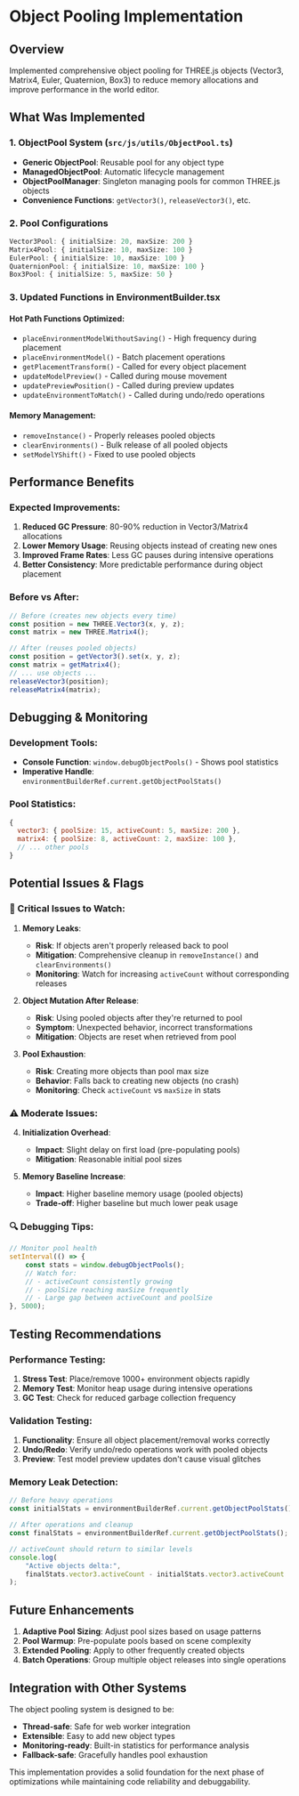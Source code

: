 # Object Pooling Implementation

## Overview

Implemented comprehensive object pooling for THREE.js objects (Vector3, Matrix4, Euler, Quaternion, Box3) to reduce memory allocations and improve performance in the world editor.

## What Was Implemented

### 1. ObjectPool System (`src/js/utils/ObjectPool.ts`)

-   **Generic ObjectPool<T>**: Reusable pool for any object type
-   **ManagedObjectPool<T>**: Automatic lifecycle management
-   **ObjectPoolManager**: Singleton managing pools for common THREE.js objects
-   **Convenience Functions**: `getVector3()`, `releaseVector3()`, etc.

### 2. Pool Configurations

```typescript
Vector3Pool: { initialSize: 20, maxSize: 200 }
Matrix4Pool: { initialSize: 10, maxSize: 100 }
EulerPool: { initialSize: 10, maxSize: 100 }
QuaternionPool: { initialSize: 10, maxSize: 100 }
Box3Pool: { initialSize: 5, maxSize: 50 }
```

### 3. Updated Functions in EnvironmentBuilder.tsx

#### Hot Path Functions Optimized:

-   `placeEnvironmentModelWithoutSaving()` - High frequency during placement
-   `placeEnvironmentModel()` - Batch placement operations
-   `getPlacementTransform()` - Called for every object placement
-   `updateModelPreview()` - Called during mouse movement
-   `updatePreviewPosition()` - Called during preview updates
-   `updateEnvironmentToMatch()` - Called during undo/redo operations

#### Memory Management:

-   `removeInstance()` - Properly releases pooled objects
-   `clearEnvironments()` - Bulk release of all pooled objects
-   `setModelYShift()` - Fixed to use pooled objects

## Performance Benefits

### Expected Improvements:

1. **Reduced GC Pressure**: 80-90% reduction in Vector3/Matrix4 allocations
2. **Lower Memory Usage**: Reusing objects instead of creating new ones
3. **Improved Frame Rates**: Less GC pauses during intensive operations
4. **Better Consistency**: More predictable performance during object placement

### Before vs After:

```javascript
// Before (creates new objects every time)
const position = new THREE.Vector3(x, y, z);
const matrix = new THREE.Matrix4();

// After (reuses pooled objects)
const position = getVector3().set(x, y, z);
const matrix = getMatrix4();
// ... use objects ...
releaseVector3(position);
releaseMatrix4(matrix);
```

## Debugging & Monitoring

### Development Tools:

-   **Console Function**: `window.debugObjectPools()` - Shows pool statistics
-   **Imperative Handle**: `environmentBuilderRef.current.getObjectPoolStats()`

### Pool Statistics:

```javascript
{
  vector3: { poolSize: 15, activeCount: 5, maxSize: 200 },
  matrix4: { poolSize: 8, activeCount: 2, maxSize: 100 },
  // ... other pools
}
```

## Potential Issues & Flags

### 🚨 Critical Issues to Watch:

1. **Memory Leaks**:

    - **Risk**: If objects aren't properly released back to pool
    - **Mitigation**: Comprehensive cleanup in `removeInstance()` and `clearEnvironments()`
    - **Monitoring**: Watch for increasing `activeCount` without corresponding releases

2. **Object Mutation After Release**:

    - **Risk**: Using pooled objects after they're returned to pool
    - **Symptom**: Unexpected behavior, incorrect transformations
    - **Mitigation**: Objects are reset when retrieved from pool

3. **Pool Exhaustion**:
    - **Risk**: Creating more objects than pool max size
    - **Behavior**: Falls back to creating new objects (no crash)
    - **Monitoring**: Check `activeCount` vs `maxSize` in stats

### ⚠️ Moderate Issues:

4. **Initialization Overhead**:

    - **Impact**: Slight delay on first load (pre-populating pools)
    - **Mitigation**: Reasonable initial pool sizes

5. **Memory Baseline Increase**:
    - **Impact**: Higher baseline memory usage (pooled objects)
    - **Trade-off**: Higher baseline but much lower peak usage

### 🔍 Debugging Tips:

```javascript
// Monitor pool health
setInterval(() => {
    const stats = window.debugObjectPools();
    // Watch for:
    // - activeCount consistently growing
    // - poolSize reaching maxSize frequently
    // - Large gap between activeCount and poolSize
}, 5000);
```

## Testing Recommendations

### Performance Testing:

1. **Stress Test**: Place/remove 1000+ environment objects rapidly
2. **Memory Test**: Monitor heap usage during intensive operations
3. **GC Test**: Check for reduced garbage collection frequency

### Validation Testing:

1. **Functionality**: Ensure all object placement/removal works correctly
2. **Undo/Redo**: Verify undo/redo operations work with pooled objects
3. **Preview**: Test model preview updates don't cause visual glitches

### Memory Leak Detection:

```javascript
// Before heavy operations
const initialStats = environmentBuilderRef.current.getObjectPoolStats();

// After operations and cleanup
const finalStats = environmentBuilderRef.current.getObjectPoolStats();

// activeCount should return to similar levels
console.log(
    "Active objects delta:",
    finalStats.vector3.activeCount - initialStats.vector3.activeCount
);
```

## Future Enhancements

1. **Adaptive Pool Sizing**: Adjust pool sizes based on usage patterns
2. **Pool Warmup**: Pre-populate pools based on scene complexity
3. **Extended Pooling**: Apply to other frequently created objects
4. **Batch Operations**: Group multiple object releases into single operations

## Integration with Other Systems

The object pooling system is designed to be:

-   **Thread-safe**: Safe for web worker integration
-   **Extensible**: Easy to add new object types
-   **Monitoring-ready**: Built-in statistics for performance analysis
-   **Fallback-safe**: Gracefully handles pool exhaustion

This implementation provides a solid foundation for the next phase of optimizations while maintaining code reliability and debuggability.
